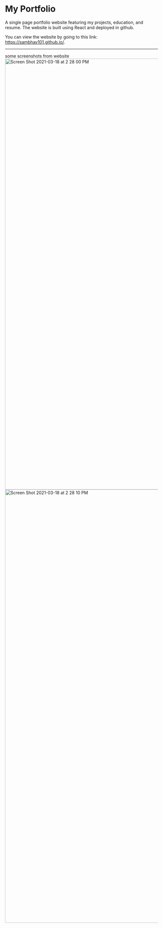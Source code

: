 # My Portfolio

A single page portfolio website featuring my projects, education, and resume. The website is built using React and deployed in github. 

You can view the website by going to this link: https://sambhav101.github.io/. 

---

some screenshots from website
<img width="1422" alt="Screen Shot 2021-03-18 at 2 28 00 PM" src="https://user-images.githubusercontent.com/46661726/111678021-bbb8ae00-8817-11eb-99dc-500016e15e84.png">
<img width="1430" alt="Screen Shot 2021-03-18 at 2 28 10 PM" src="https://user-images.githubusercontent.com/46661726/111678025-bce9db00-8817-11eb-8fdf-cde0057de43d.png">
